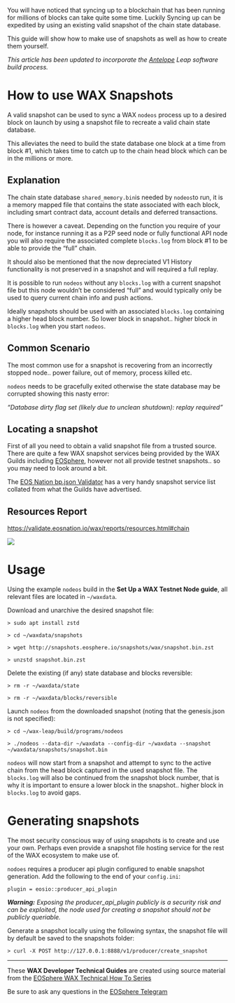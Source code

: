 You will have noticed that syncing up to a blockchain that has been running for millions of blocks can take quite some time. Luckily Syncing up can be expedited by using an existing valid snapshot of the chain state database.

This guide will show how to make use of snapshots as well as how to create them yourself.

_This article has been updated to incorporate the_ [_Antelope_](https://antelope.io/) _Leap software build process._

# How to use WAX Snapshots

A valid snapshot can be used to sync a WAX  `nodeos`  process up to a desired block on launch by using a snapshot file to recreate a valid chain state database.

This alleviates the need to build the state database one block at a time from block #1, which takes time to catch up to the chain head block which can be in the millions or more.

## Explanation

The chain state database  `shared_memory.bin`is needed by  `nodeos`to run, it is a memory mapped file that contains the state associated with each block, including smart contract data, account details and deferred transactions.

There is however a caveat. Depending on the function you require of your node, for instance running it as a P2P seed node or fully functional API node you will also require the associated complete  `blocks.log`  from block #1 to be able to provide the “full” chain.

It should also be mentioned that the now depreciated V1 History functionality is not preserved in a snapshot and will required a full replay.

It is possible to run `nodeos` without any `blocks.log` with a current snapshot file but this node wouldn’t be considered “full” and would typically only be used to query current chain info and push actions.

Ideally snapshots should be used with an associated  `blocks.log`  containing a higher head block number. So lower block in snapshot.. higher block in  `blocks.log`  when you start  `nodeos`.

## Common Scenario

The most common use for a snapshot is recovering from an incorrectly stopped node.. power failure, out of memory, process killed etc.

`nodeos`  needs to be gracefully exited otherwise the state database may be corrupted showing this nasty error:

_“Database dirty flag set (likely due to unclean shutdown): replay required”_

## Locating a snapshot

First of all you need to obtain a valid snapshot file from a trusted source. There are quite a few WAX snapshot services being provided by the WAX Guilds including  [EOSphere](https://snapshots.eosphere.io/), however not all provide testnet snapshots.. so you may need to look around a bit.

The  [EOS Nation bp.json Validator](https://validate.eosnation.io/)  has a very handy snapshot service list collated from what the Guilds have advertised.

[](https://validate.eosnation.io/wax/reports/resources.html#chain)

## Resources Report

https://validate.eosnation.io/wax/reports/resources.html#chain

![](https://miro.medium.com/max/1068/1*aA3hcjJtj_UplZmNCsvJuw.png)

# Usage

Using the example  `nodeos`  build in the **Set Up a WAX Testnet Node guide**, all relevant files are located in  `~/waxdata`.

Download and unarchive the desired snapshot file:

```
> sudo apt install zstd

> cd ~/waxdata/snapshots

> wget http://snapshots.eosphere.io/snapshots/wax/snapshot.bin.zst

> unzstd snapshot.bin.zst
```

Delete the existing (if any) state database and blocks reversible:

```
> rm -r ~/waxdata/state

> rm -r ~/waxdata/blocks/reversible
```

Launch  `nodeos`  from the downloaded snapshot (noting that the genesis.json is not specified):

```
> cd ~/wax-leap/build/programs/nodeos

> ./nodeos --data-dir ~/waxdata --config-dir ~/waxdata --snapshot ~/waxdata/snapshots/snapshot.bin
```
`nodeos`  will now start from a snapshot and attempt to sync to the active chain from the head block captured in the used snapshot file. The  `blocks.log`  will also be continued from the snapshot block number, that is why it is important to ensure a lower block in the snapshot.. higher block in  `blocks.log`  to avoid gaps.

# Generating snapshots

The most security conscious way of using snapshots is to create and use your own. Perhaps even provide a snapshot file hosting service for the rest of the WAX ecosystem to make use of.

`nodoes`  requires a producer api plugin configured to enable snapshot generation. Add the following to the end of your  `config.ini`:

```
plugin = eosio::producer_api_plugin
```

**_Warning:_** _Exposing the producer_api_plugin publicly is a security risk and can be exploited, the node used for creating a snapshot should not be publicly queriable._

Generate a snapshot locally using the following syntax, the snapshot file will by default be saved to the snapshots folder:

```
> curl -X POST http://127.0.0.1:8888/v1/producer/create_snapshot
```

---

These **WAX Developer Technical Guides** are created using source material from the [EOSphere WAX Technical How To Series](https://medium.com/eosphere/wax-technical-how-to/home)

Be sure to ask any questions in the  [EOSphere Telegram](https://t.me/eosphere_io)
